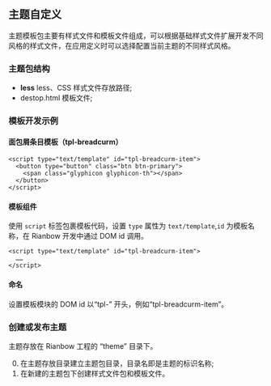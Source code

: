 ## 主题自定义

主题模板包主要有样式文件和模板文件组成，可以根据基础样式文件扩展开发不同风格的样式文件，在应用定义时可以选择配置当前主题的不同样式风格。

### 主题包结构

- **less** less、CSS 样式文件存放路径; 
- destop.html 模板文件;

### 模板开发示例

#### 面包屑条目模板（tpl-breadcurm）

```
<script type="text/template" id="tpl-breadcurm-item">
  <button type="button" class="btn btn-primary">
    <span class="glyphicon glyphicon-th"></span>
  </button>
</script>
```


#### 模板组件

使用 ```script``` 标签包裹模板代码，设置 ```type``` 属性为 ```text/template```,```id``` 为模板名称，在 Rianbow 开发中通过 DOM id 调用。

```
<script type="text/template" id="tpl-breadcurm-item">
  ……
</script>
```

#### 命名

设置模板模块的 DOM id 以“tpl-” 开头，例如“tpl-breadcurm-item”。

### 创建或发布主题

主题存放在 Rianbow 工程的 “theme” 目录下。

0. 在主题存放目录建立主题包目录，目录名即是主题的标识名称;
0. 在新建的主题包下创建样式文件包和模板文件。